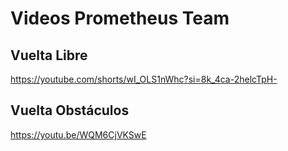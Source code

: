 # Videos Prometheus Team

## Vuelta Libre

https://youtube.com/shorts/wI_OLS1nWhc?si=8k_4ca-2helcTpH-

## Vuelta Obstáculos

https://youtu.be/WQM6CjVKSwE

